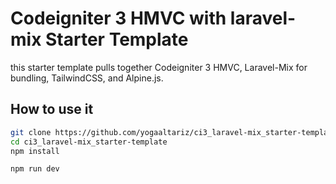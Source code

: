 # Codeigniter 3 HMVC with laravel-mix Starter Template

this starter template pulls together Codeigniter 3 HMVC, Laravel-Mix for bundling, TailwindCSS, and Alpine.js.

## How to use it
```bash
git clone https://github.com/yogaaltariz/ci3_laravel-mix_starter-template.git
cd ci3_laravel-mix_starter-template
npm install

npm run dev
```

